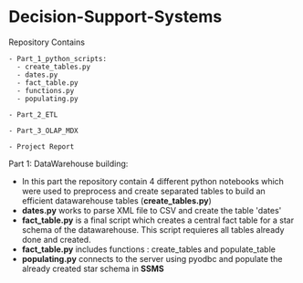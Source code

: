 # Decision-Support-Systems

Repository Contains

	
 
	- Part_1_python_scripts:
  	  - create_tables.py
  	  - dates.py
  	  - fact_table.py
  	  - functions.py
      - populating.py
         
	- Part_2_ETL 
 
	- Part_3_OLAP_MDX
 
	- Project Report


Part 1: DataWarehouse building:

- In this part the repository contain 4 different python notebooks which were used to preprocess and create separated tables to build an efficient datawarehouse tables (**create_tables.py**)
- **dates.py** works to parse XML file to CSV and create the table 'dates'
- **fact_table.py** is a final script which creates a central fact table for a star schema of the datawarehouse. This script requieres all tables already done and created.
- **fact_table.py** includes functions : create_tables and populate_table
- **populating.py** connects to the server using pyodbc and populate the already created star schema in **SSMS**
